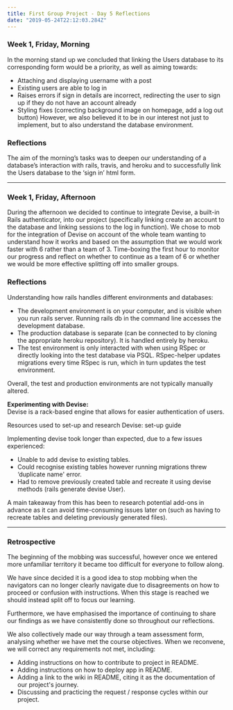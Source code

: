 ```yaml
---
title: First Group Project - Day 5 Reflections
date: "2019-05-24T22:12:03.284Z"
---
```


### Week 1, Friday, Morning
In the morning stand up we concluded that linking the Users database to its corresponding form would be a priority, as well as aiming towards:
* Attaching and displaying username with a post
* Existing users are able to log in
* Raises errors if sign in details are incorrect, redirecting the user to sign up if they do not have an account already
* Styling fixes (correcting background image on homepage, add a log out button)
However, we also believed it to be in our interest not just to implement, but to also understand the database environment.

### Reflections
The aim of the morning’s tasks was to deepen our understanding of a database’s interaction with rails, travis, and heroku and to successfully link the Users database to the ‘sign in’ html form. 

---

### Week 1, Friday, Afternoon
During the afternoon we decided to continue to integrate Devise, a built-in Rails authenticator, into our project (specifically linking create an account to the database and linking sessions to the log in function). We chose to mob for the integration of Devise on account of the whole team wanting to understand how it works and based on the assumption that we would work faster with 6 rather than a team of 3. Time-boxing the first hour to monitor our progress and reflect on whether to continue as a team of 6 or whether we would be more effective splitting off into smaller groups. 

### Reflections
Understanding how rails handles different environments and databases:
* The development environment is on your computer, and is visible when you run rails server. Running rails db in the command line accesses the development database.
* The production database is separate (can be connected to by cloning the appropriate heroku repository). It is handled entirely by heroku.
* The test environment is only interacted with when using RSpec or directly looking into the test database via PSQL. RSpec-helper updates migrations every time RSpec is run, which in turn updates the test environment.   

Overall, the test and production environments are not typically manually altered.

**Experimenting with Devise:**  
Devise is a rack-based engine that allows for easier authentication of users.

Resources used to set-up and research Devise: set-up guide

Implementing devise took longer than expected, due to a few issues experienced:
* Unable to add devise to existing tables.
* Could recognise existing tables however running migrations threw ‘duplicate name' error.
* Had to remove previously created table and recreate it using devise methods (rails generate devise User).  

A main takeaway from this has been to research potential add-ons in advance as it can avoid time-consuming issues later on (such as having to recreate tables and deleting previously generated files).

---

### Retrospective
The beginning of the mobbing was successful, however once we entered more unfamiliar territory it became too difficult for everyone to follow along. 

We have since decided it is a good idea to stop mobbing when the navigators can no longer clearly navigate due to disagreements on how to proceed or confusion with instructions. When this stage is reached we should instead split off to focus our learning. 

Furthermore, we have emphasised the importance of continuing to share our findings as we have consistently done so throughout our reflections.

We also collectively made our way through a team assessment form, analysing whether we have met the course objectives. When we reconvene, we will correct any requirements not met, including:
* Adding instructions on how to contribute to project in README.
* Adding instructions on how to deploy app in README.
* Adding a link to the wiki in README, citing it as the documentation of our project's journey.
* Discussing and practicing the request / response cycles within our project.